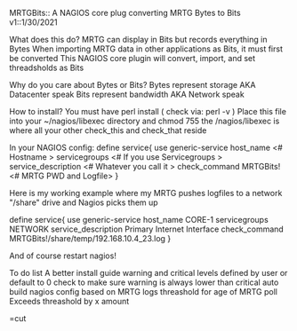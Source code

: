MRTGBits:: A NAGIOS core plug converting MRTG Bytes to Bits
v1::1/30/2021


What does this do?
MRTG can display in Bits but records everything in Bytes
When importing MRTG data in other applications as Bits, it must first be converted
This NAGIOS core plugin will convert, import, and set threadsholds as Bits

Why do you care about Bytes or Bits?
Bytes represent storage AKA Datacenter speak
Bits represent bandwidth AKA Network speak

How to install?
You must have perl install ( check via: perl -v )
Place this file into your ~/nagios/libexec directory and chmod 755
the /nagios/libexec is where all your other check_this and check_that reside

In your NAGIOS config:
define service{
use generic-service
host_name <# Hostname >
servicegroups <# If you use Servicegroups >
service_description <# Whatever you call it >
check_command MRTGBits!<# MRTG PWD and Logfile>
}

Here is my working example where my MRTG pushes logfiles to a network "/share" drive and Nagios picks them up

define service{
use generic-service
host_name CORE-1
servicegroups NETWORK
service_description Primary Internet Interface
check_command MRTGBits!/share/temp/192.168.10.4_23.log
}

And of course restart nagios!

To do list
A better install guide
warning and critical levels defined by user or default to 0
check to make sure warning is always lower than critical
auto build nagios config based on MRTG logs
threashold for age of MRTG poll
Exceeds threashold by x amount

=cut
